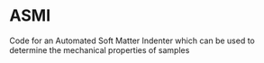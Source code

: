 # ASMI
Code for an Automated Soft Matter Indenter which can be used to determine the mechanical properties of samples

